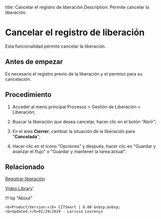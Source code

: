 title:  Cancelar el registro de liberación 
Description: Permite cancelar la liberación.
# Cancelar el registro de liberación

Esta funcionalidad permite cancelar la liberación.

Antes de empezar
----------------

Es necesario el registro previo de la liberación y el permiso para
su cancelación.

Procedimiento
-------------

1.  Acceder al menú principal Procesos \> Gestión de Liberación \> Liberación;

2.  Buscar la liberación que desea cancelar, hacer clic en el
    botón “Abrir”;

3.  En el área **Cierrer**, cambiar la situación de la liberación
    para "**Cancelada**";

4.  Hacer clic en el icono “Opciones” y después, hacer clic en "Guardar y
    avanzar el flujo" o "Guardar y mantener la tarea actual".

Relacionado
---------------

[Registrar liberación](/es-es/citsmart-platform-9/processes/release/use/register-release-request.html)

<i class='fa fa-youtube-play  fa-2x' style='color:#97ce17;vertical-align: middle;'> </i> [Video Library](https://www.youtube.com/playlist?list=PLB5qK2uzf2RPdiRF4nIuCkAvXedNFV-af)'

!!! tip "About"

    <b>Product/Version:</b> CITSmart | 8.00 &nbsp;&nbsp;
    <b>Updated:</b>01/29/2019 - Larissa Lourenço

